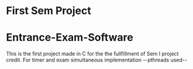 # First Sem Project

# Entrance-Exam-Software

This is the first project made in C for the the fullfillment of Sem I project credit.
For timer and exam simultaneous implementation --pthreads used--
